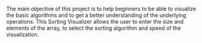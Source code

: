 The main objective of this project is to help beginners to be able to visualize the basic
algorithms and to get a better understanding of the underlying operations.
This Sorting Visualizer allows the user to enter the size and elements of the array, to select the sorting algorithm and speed of the visualization.
